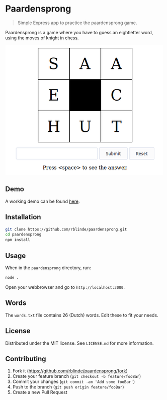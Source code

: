 # Paardensprong
> Simple Express app to practice the paardensprong game.

Paardensprong is a game where you have to guess an eightletter word, using the moves of knight in chess.

![](header.png)

## Demo
A working demo can be found [here](https://paardensprong.herokuapp.com/).

## Installation

```sh
git clone https://github.com/rblinde/paardensprong.git
cd paardensprong
npm install
```

## Usage

When in the `paardensprong` directory, run:

```sh
node .
```

Open your webbrowser and go to `http://localhost:3000`.

## Words

The `words.txt` file contains 26 (Dutch) words. Edit these to fit your needs.

## License

Distributed under the MIT license. See ``LICENSE.md`` for more information.

## Contributing

1. Fork it (<https://github.com/rblinde/paardensprong/fork>)
2. Create your feature branch (`git checkout -b feature/fooBar`)
3. Commit your changes (`git commit -am 'Add some fooBar'`)
4. Push to the branch (`git push origin feature/fooBar`)
5. Create a new Pull Request
